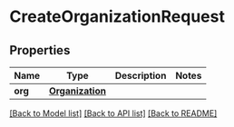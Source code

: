 # CreateOrganizationRequest

## Properties
Name | Type | Description | Notes
------------ | ------------- | ------------- | -------------
**org** | [**Organization**](Organization.md) |  | 

[[Back to Model list]](../README.md#documentation-for-models) [[Back to API list]](../README.md#documentation-for-api-endpoints) [[Back to README]](../README.md)

